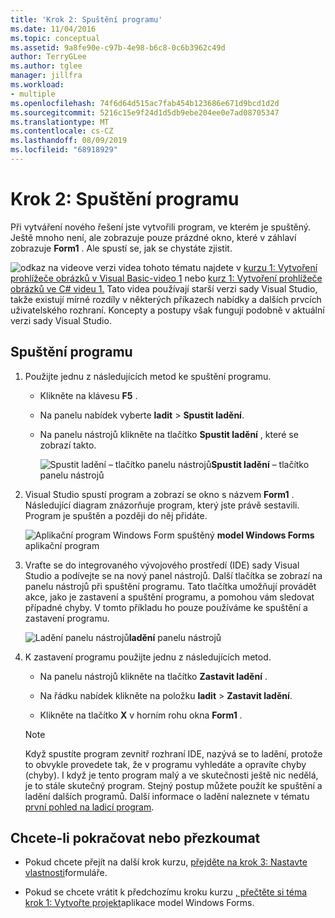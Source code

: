 ```yaml
---
title: 'Krok 2: Spuštění programu'
ms.date: 11/04/2016
ms.topic: conceptual
ms.assetid: 9a8fe90e-c97b-4e98-b6c8-0c6b3962c49d
author: TerryGLee
ms.author: tglee
manager: jillfra
ms.workload:
- multiple
ms.openlocfilehash: 74f6d64d515ac7fab454b123686e671d9bcd1d2d
ms.sourcegitcommit: 5216c15e9f24d1d5db9ebe204ee0e7ad08705347
ms.translationtype: MT
ms.contentlocale: cs-CZ
ms.lasthandoff: 08/09/2019
ms.locfileid: "68918929"
---
```

# <a name="step-2-run-your-program"></a>Krok 2: Spuštění programu
Při vytváření nového řešení jste vytvořili program, ve kterém je spuštěný. Ještě mnoho není, ale zobrazuje pouze prázdné okno, které v záhlaví zobrazuje **Form1** . Ale spustí se, jak se chystáte zjistit.

![odkaz na video](../data-tools/media/playvideo.gif)ve verzi videa tohoto tématu najdete v [kurzu 1: Vytvoření prohlížeče obrázků v Visual Basic-video 1](http://go.microsoft.com/fwlink/?LinkId=205209) nebo [kurz 1: Vytvoření prohlížeče obrázků ve C# videu 1.](http://go.microsoft.com/fwlink/?LinkId=205199) Tato videa používají starší verzi sady Visual Studio, takže existují mírné rozdíly v některých příkazech nabídky a dalších prvcích uživatelského rozhraní. Koncepty a postupy však fungují podobně v aktuální verzi sady Visual Studio.

## <a name="to-run-your-program"></a>Spuštění programu

1. Použijte jednu z následujících metod ke spuštění programu.

    - Klikněte na klávesu **F5** .

    - Na panelu nabídek vyberte **ladit** > **Spustit ladění**.

    - Na panelu nástrojů klikněte na tlačítko **Spustit ladění** , které se zobrazí takto.

         ![Spustit ladění – tlačítko](../ide/media/express_icondebug.png)
panelu nástrojů**Spustit ladění** – tlačítko panelu nástrojů

2. Visual Studio spustí program a zobrazí se okno s názvem **Form1** . Následující diagram znázorňuje program, který jste právě sestavili. Program je spuštěn a později do něj přidáte.

     ![Aplikační program Windows Form spuštěný](../ide/media/express_firstrun.png)
**model Windows Forms** aplikační program

3. Vraťte se do integrovaného vývojového prostředí (IDE) sady Visual Studio a podívejte se na nový panel nástrojů. Další tlačítka se zobrazí na panelu nástrojů při spuštění programu. Tato tlačítka umožňují provádět akce, jako je zastavení a spuštění programu, a pomohou vám sledovat případné chyby. V tomto příkladu ho pouze používáme ke spuštění a zastavení programu.

     ![Ladění panelu](../ide/media/express_debugtoolbar.png)
nástrojů**ladění** panelu nástrojů

4. K zastavení programu použijte jednu z následujících metod.

    - Na panelu nástrojů klikněte na tlačítko **Zastavit ladění** .

    - Na řádku nabídek klikněte na položku **ladit** > **Zastavit ladění**.

    - Klikněte na tlačítko **X** v horním rohu okna **Form1** .

    > [!NOTE]
    > Když spustíte program zevnitř rozhraní IDE, nazývá se to ladění, protože to obvykle provedete tak, že v programu vyhledáte a opravíte chyby (chyby). I když je tento program malý a ve skutečnosti ještě nic nedělá, je to stále skutečný program. Stejný postup můžete použít ke spuštění a ladění dalších programů. Další informace o ladění naleznete v tématu [první pohled na ladicí program](../debugger/debugger-feature-tour.md).

## <a name="to-continue-or-review"></a>Chcete-li pokračovat nebo přezkoumat

- Pokud chcete přejít na další krok kurzu, [přejděte na krok 3: Nastavte vlastnosti](../ide/step-3-set-your-form-properties.md)formuláře.

- Pokud se chcete vrátit k předchozímu kroku kurzu [, přečtěte si téma krok 1: Vytvořte projekt](../ide/step-1-create-a-windows-forms-application-project.md)aplikace model Windows Forms.

